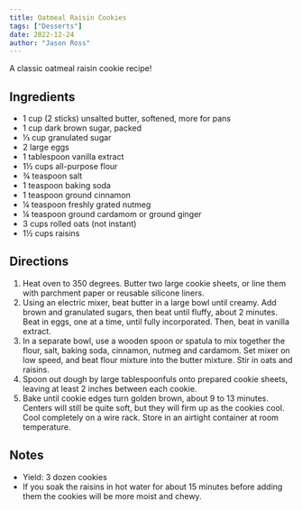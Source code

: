```yaml
---
title: Oatmeal Raisin Cookies
tags: ["Desserts"]
date: 2022-12-24
author: "Jason Ross"
---
```


A classic oatmeal raisin cookie recipe!

## Ingredients

- 1 cup (2 sticks) unsalted butter, softened, more for pans
- 1 cup dark brown sugar, packed
- ⅓ cup granulated sugar
- 2 large eggs
- 1 tablespoon vanilla extract
- 1½ cups all-purpose flour
- ¾ teaspoon salt
- 1 teaspoon baking soda
- 1 teaspoon ground cinnamon
- ¼ teaspoon freshly grated nutmeg
- ¼ teaspoon ground cardamom or ground ginger
- 3 cups rolled oats (not instant)
- 1½ cups raisins

## Directions

1. Heat oven to 350 degrees. Butter two large cookie sheets, or line them with parchment paper or reusable silicone liners.
2. Using an electric mixer, beat butter in a large bowl until creamy. Add brown and granulated sugars, then beat until fluffy, about 2 minutes. Beat in eggs, one at a time, until fully incorporated. Then, beat in vanilla extract.
3. In a separate bowl, use a wooden spoon or spatula to mix together the flour, salt, baking soda, cinnamon, nutmeg and cardamom. Set mixer on low speed, and beat flour mixture into the butter mixture. Stir in oats and raisins.
4. Spoon out dough by large tablespoonfuls onto prepared cookie sheets, leaving at least 2 inches between each cookie.
5. Bake until cookie edges turn golden brown, about 9 to 13 minutes. Centers will still be quite soft, but they will firm up as the cookies cool. Cool completely on a wire rack. Store in an airtight container at room temperature.

## Notes

- Yield: 3 dozen cookies
- If you soak the raisins in hot water for about 15 minutes before adding them the cookies will be more moist and chewy.